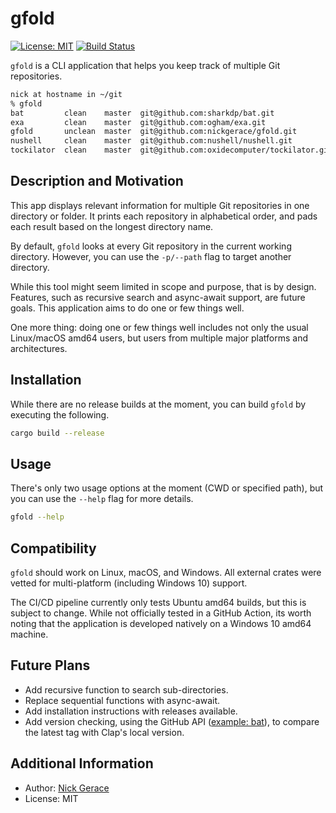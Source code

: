 # gfold

[![License: MIT](https://img.shields.io/badge/License-MIT-yellow.svg)](https://opensource.org/licenses/MIT)
[![Build Status](https://img.shields.io/endpoint.svg?url=https%3A%2F%2Factions-badge.atrox.dev%2Fnickgerace%2Fgfold%2Fbadge&style=flat)](https://actions-badge.atrox.dev/nickgerace/gfold/goto)

```gfold``` is a CLI application that helps you keep track of multiple Git repositories.

```bash
nick at hostname in ~/git
% gfold
bat         clean    master  git@github.com:sharkdp/bat.git
exa         clean    master  git@github.com:ogham/exa.git
gfold       unclean  master  git@github.com:nickgerace/gfold.git
nushell     clean    master  git@github.com:nushell/nushell.git
tockilator  clean    master  git@github.com:oxidecomputer/tockilator.git
```

## Description and Motivation

This app displays relevant information for multiple Git repositories in one directory or folder.
It prints each repository in alphabetical order, and pads each result based on the longest directory name.

By default, ```gfold``` looks at every Git repository in the current working directory.
However, you can use the ```-p/--path``` flag to target another directory.

While this tool might seem limited in scope and purpose, that is by design.
Features, such as recursive search and async-await support, are future goals.
This application aims to do one or few things well.

One more thing: doing one or few things well includes not only the usual Linux/macOS amd64 users, but users from multiple major platforms and architectures.

## Installation

While there are no release builds at the moment, you can build ```gfold``` by executing the following.

```bash
cargo build --release
```

## Usage

There's only two usage options at the moment (CWD or specified path), but you can use the ```--help``` flag for more details.

```bash
gfold --help
```

## Compatibility

```gfold``` should work on Linux, macOS, and Windows.
All external crates were vetted for multi-platform (including Windows 10) support.

The CI/CD pipeline currently only tests Ubuntu amd64 builds, but this is subject to change.
While not officially tested in a GitHub Action, its worth noting that the application is developed natively on a Windows 10 amd64 machine.

## Future Plans

- Add recursive function to search sub-directories.
- Replace sequential functions with async-await.
- Add installation instructions with releases available.
- Add version checking, using the GitHub API ([example: bat](https://api.github.com/repos/sharkdp/bat/releases/latest)), to compare the latest tag with Clap's local version.

## Additional Information

- Author: [Nick Gerace](https://nickgerace.dev)
- License: MIT
